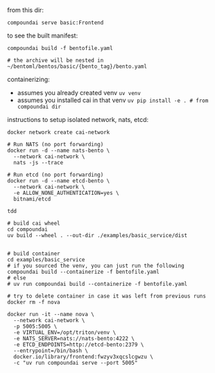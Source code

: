 from this dir:

```
compoundai serve basic:Frontend
```

to see the built manifest:

```
compoundai build -f bentofile.yaml

# the archive will be nested in ~/bentoml/bentos/basic/{bento_tag}/bento.yaml
```

containerizing:
- assumes you already created venv `uv venv`
- assumes you installed cai in that venv `uv pip install -e . # from compoundai dir`

instructions to setup isolated network, nats, etcd:
```
docker network create cai-network

# Run NATS (no port forwarding)
docker run -d --name nats-bento \
  --network cai-network \
  nats -js --trace

# Run etcd (no port forwarding)
docker run -d --name etcd-bento \
  --network cai-network \
  -e ALLOW_NONE_AUTHENTICATION=yes \
  bitnami/etcd
```


```
tdd

# build cai wheel
cd compoundai
uv build --wheel . --out-dir ./examples/basic_service/dist


# build container
cd examples/basic_service
# if you sourced the venv, you can just run the following
compoundai build --containerize -f bentofile.yaml
# else
# uv run compoundai build --containerize -f bentofile.yaml

# try to delete container in case it was left from previous runs
docker rm -f nova

docker run -it --name nova \
  --network cai-network \
  -p 5005:5005 \
  -e VIRTUAL_ENV=/opt/triton/venv \
  -e NATS_SERVER=nats://nats-bento:4222 \
  -e ETCD_ENDPOINTS=http://etcd-bento:2379 \
  --entrypoint=/bin/bash \
  docker.io/library/frontend:fwzyv3xqcslcgwzu \
  -c "uv run compoundai serve --port 5005"
```